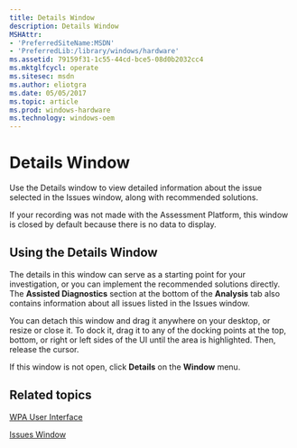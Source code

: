 ```yaml
---
title: Details Window
description: Details Window
MSHAttr:
- 'PreferredSiteName:MSDN'
- 'PreferredLib:/library/windows/hardware'
ms.assetid: 79159f31-1c55-44cd-bce5-08d0b2032cc4
ms.mktglfcycl: operate
ms.sitesec: msdn
ms.author: eliotgra
ms.date: 05/05/2017
ms.topic: article
ms.prod: windows-hardware
ms.technology: windows-oem
---
```


# Details Window


Use the Details window to view detailed information about the issue selected in the Issues window, along with recommended solutions.

If your recording was not made with the Assessment Platform, this window is closed by default because there is no data to display.

## Using the Details Window


The details in this window can serve as a starting point for your investigation, or you can implement the recommended solutions directly. The **Assisted Diagnostics** section at the bottom of the **Analysis** tab also contains information about all issues listed in the Issues window.

You can detach this window and drag it anywhere on your desktop, or resize or close it. To dock it, drag it to any of the docking points at the top, bottom, or right or left sides of the UI until the area is highlighted. Then, release the cursor.

If this window is not open, click **Details** on the **Window** menu.

## Related topics


[WPA User Interface](wpa-user-interface.md)

[Issues Window](issues-window.md)

 

 







